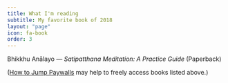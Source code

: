 ```yaml
---
title: What I'm reading
subtitle: My favorite book of 2018
layout: "page"
icon: fa-book
order: 3
---
```


Bhikkhu Anālayo — <i>Satipatthana Meditation: A Practice Guide</i> (Paperback)

(<a href="https://cuboids.github.io/2019/10/03/how-to-jump-paywalls.html">How to Jump Paywalls</a> may help to freely access books listed above.)
